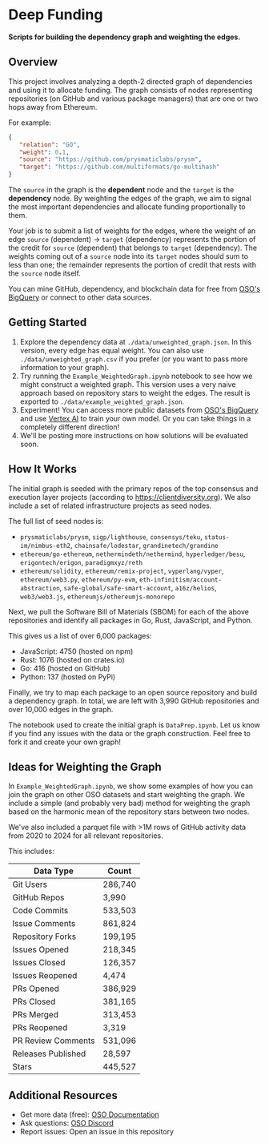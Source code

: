 # Deep Funding

**Scripts for building the dependency graph and weighting the edges.**

## Overview

This project involves analyzing a depth-2 directed graph of dependencies and using it to allocate funding. The graph consists of nodes representing repositories (on GitHub and various package managers) that are one or two hops away from Ethereum.

For example:
```json
{
   "relation": "GO",
   "weight": 0.1,
   "source": "https://github.com/prysmaticlabs/prysm",
   "target": "https://github.com/multiformats/go-multihash"
}
```

The `source` in the graph is the **dependent** node and the `target` is the **dependency** node. By weighting the edges of the graph, we aim to signal the most important dependencies and allocate funding proportionally to them.

Your job is to submit a list of weights for the edges, where the weight of an edge `source` (dependent) -> `target` (dependency) represents the portion of the credit for `source` (dependent) that belongs to `target` (dependency). The weights coming out of a `source` node into its `target` nodes should sum to less than one; the remainder represents the portion of credit that rests with the `source` node itself.

You can mine GitHub, dependency, and blockchain data for free from [OSO's BigQuery](https://docs.opensource.observer/docs/integrate/) or connect to other data sources.

## Getting Started

1. Explore the dependency data at `./data/unweighted_graph.json`. In this version, every edge has equal weight. You can also use `./data/unweighted_graph.csv` if you prefer (or you want to pass more information to your graph).
2. Try running the `Example_WeightedGraph.ipynb` notebook to see how we might construct a weighted graph. This version uses a very naive approach based on repository stars to weight the edges. The result is exported to `./data/example_weighted_graph.json`.
3. Experiment! You can access more public datasets from [OSO's BigQuery](https://docs.opensource.observer/docs/integrate/) and use [Vertex AI](https://cloud.google.com/vertex-ai/docs/training/overview) to train your own model. Or you can take things in a completely different direction!
4. We'll be posting more instructions on how solutions will be evaluated soon.

## How It Works

The initial graph is seeded with the primary repos of the top consensus and execution layer projects (according to https://clientdiversity.org). We also include a set of related infrastructure projects as seed nodes.

The full list of seed nodes is: 

- `prysmaticlabs/prysm`, `sigp/lighthouse`, `consensys/teku`, `status-im/nimbus-eth2`, `chainsafe/lodestar`, `grandinetech/grandine`
- `ethereum/go-ethereum`, `nethermindeth/nethermind`, `hyperledger/besu`, `erigontech/erigon`, `paradigmxyz/reth`
- `ethereum/solidity`, `ethereum/remix-project`, `vyperlang/vyper`, `ethereum/web3.py`, `ethereum/py-evm`, `eth-infinitism/account-abstraction`, `safe-global/safe-smart-account`, `a16z/helios`, `web3/web3.js`, `ethereumjs/ethereumjs-monorepo`

Next, we pull the Software Bill of Materials (SBOM) for each of the above repositories and identify all packages in Go, Rust, JavaScript, and Python. 

This gives us a list of over 6,000 packages:

- JavaScript: 4750 (hosted on npm)
- Rust: 1076 (hosted on crates.io)
- Go: 416 (hosted on GitHub)
- Python: 137 (hosted on PyPi)

Finally, we try to map each package to an open source repository and build a dependency graph. In total, we are left with 3,990 GitHub repositories and over 10,000 edges in the graph.

The notebook used to create the initial graph is `DataPrep.ipynb`. Let us know if you find any issues with the data or the graph construction. Feel free to fork it and create your own graph!

## Ideas for Weighting the Graph

In `Example_WeightedGraph.ipynb`, we show some examples of how you can join the graph on other OSO datasets and start weighting the graph. We include a simple (and probably very bad) method for weighting the graph based on the harmonic mean of the repository stars between two nodes.

We've also included a parquet file with >1M rows of GitHub activity data from 2020 to 2024 for all relevant repositories. 

This includes:

| Data Type | Count |
|------------|-------|
| Git Users | 286,740 |
| GitHub Repos | 3,990 |
| Code Commits | 533,503 |
| Issue Comments | 861,824 |
| Repository Forks | 199,195 |
| Issues Opened | 218,345 |
| Issues Closed | 126,357 |
| Issues Reopened | 4,474 |
| PRs Opened | 386,929 |
| PRs Closed | 381,165 |
| PRs Merged | 313,453 |
| PRs Reopened | 3,319 |
| PR Review Comments | 531,096 |
| Releases Published | 28,597 |
| Stars | 445,527 |

## Additional Resources
- Get more data (free): [OSO Documentation](https://docs.opensource.observer/docs/integrate/)
- Ask questions: [OSO Discord](https://www.opensource.observer/discord)
- Report issues: Open an issue in this repository
